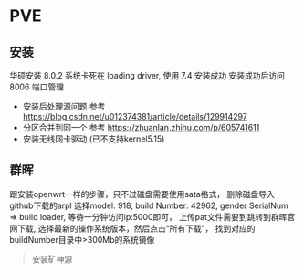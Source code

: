 # PVE

## 安装

华硕安装 8.0.2 系统卡死在 loading driver, 使用 7.4 安装成功
安装成功后访问 8006 端口管理

- 安装后处理源问题 参考 https://blog.csdn.net/u012374381/article/details/129914297
- 分区合并到同一个 参考 https://zhuanlan.zhihu.com/p/605741611
- 安装无线网卡驱动 (已不支持kernel5.15)

## 群晖

跟安装openwrt一样的步骤，只不过磁盘需要使用sata格式， 删除磁盘导入github下载的arpl 选择model: 918, build Number: 42962, gender SerialNum => build loader, 等待一分钟访问ip:5000即可， 上传pat文件需要到跳转到群晖官网下载, 选择最新的操作系统版本，然后点击“所有下载”， 找到对应的buildNumber目录中>300Mb的系统镜像

> 安装矿神源